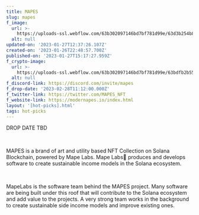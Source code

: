 ```yaml
---
title: MAPES
slug: mapes
f_image:
  url: >-
    https://uploads-ssl.webflow.com/63b302097146bd7bf781d99e/63d3b254b8c7b3126bd50c95_mapesnft_pfp_1667609404600.webp
  alt: null
updated-on: '2023-01-27T12:37:26.107Z'
created-on: '2023-01-26T22:48:57.700Z'
published-on: '2023-01-27T15:17:27.959Z'
f_crypto-image:
  url: >-
    https://uploads-ssl.webflow.com/63b302097146bd7bf781d99e/63bdfb2b55a65662225f5fbf_9297384_sol_blockchain_coins_cryptocurrency_crypto_icon.svg
  alt: null
f_discord-link: https://discord.com/invite/mapes
f_drop-date: '2023-02-28T11:12:00.000Z'
f_twitter-link: https://twitter.com/MAPES_NFT
f_website-link: https://modernapes.io/index.html
layout: '[hot-picks].html'
tags: hot-picks
---
```


DROP DATE TBD

‍

MAPES is a brand of art and utility based NFT Collection on Solana Blockchain, powered by Mape Labs. Mape Labs🧪 produces and develops software to create sustainable income models in the Solana ecosystem.

‍

MapeLabs is the software team behind the MAPES project. Many software are being built under this roof that will contribute to the Solana ecosystem and add value to the projects. A very strong team works in the background to create sustainable side income models and improve existing ones.

‍
